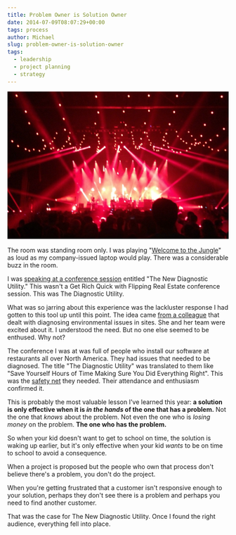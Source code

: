 ```yaml
---
title: Problem Owner is Solution Owner
date: 2014-07-09T08:07:29+00:00
tags: process
author: Michael
slug: problem-owner-is-solution-owner
tags:
  - leadership
  - project planning
  - strategy
---
```

<div class="full-width">
  <img src="/images/feature-problem-owner-is-solution-owner.jpg" alt="Problem Owner" />
</div>

The room was standing room only. I was playing "[Welcome to the Jungle](https://www.youtube.com/watch?v=o1tj2zJ2Wvg)" as loud as my company-issued laptop would play. There was a considerable buzz in the room.

I was [speaking at a conference session](/speaking/) entitled "The New Diagnostic Utility." This wasn't a Get Rich Quick with Flipping Real Estate conference session. This was The Diagnostic Utility.

What was so jarring about this experience was the lackluster response I had gotten to this tool up until this point. The idea came [from a colleague](www.linkedin.com/in/nicolemillspmp) that dealt with diagnosing environmental issues in sites. She and her team were excited about it. I understood the need. But no one else seemed to be enthused. Why not?

The conference I was at was full of people who install our software at restaurants all over North America. They had issues that needed to be diagnosed. The title "The Diagnostic Utility" was translated to them like "Save Yourself Hours of Time Making Sure You Did Everything Right". This was the [safety net](/safety-net/) they needed. Their attendance and enthusiasm confirmed it.

This is probably the most valuable lesson I've learned this year: **a solution is only effective when it is _in the hands_ of the one that has a problem.** Not the one that _knows_ about the problem. Not even the one who is _losing money_ on the problem. **The one who has the problem.**

So when your kid doesn't want to get to school on time, the solution is waking up earlier, but it's only effective when your kid _wants_ to be on time to school to avoid a consequence.

When a project is proposed but the people who own that process don't believe there's a problem, you don't do the project.

When you're getting frustrated that a customer isn't responsive enough to your solution, perhaps they don't see there is a problem and perhaps you need to find another customer.

That was the case for The New Diagnostic Utility. Once I found the right audience, everything fell into place.